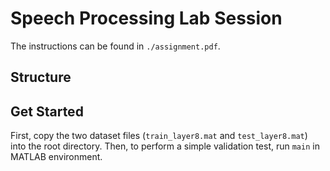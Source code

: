 # Speech Processing Lab Session

The instructions can be found in `./assignment.pdf`. 

## Structure

## Get Started

First, copy the two dataset files (`train_layer8.mat` and `test_layer8.mat`) into the root directory. Then, to perform a simple validation test, run `main` in MATLAB environment.